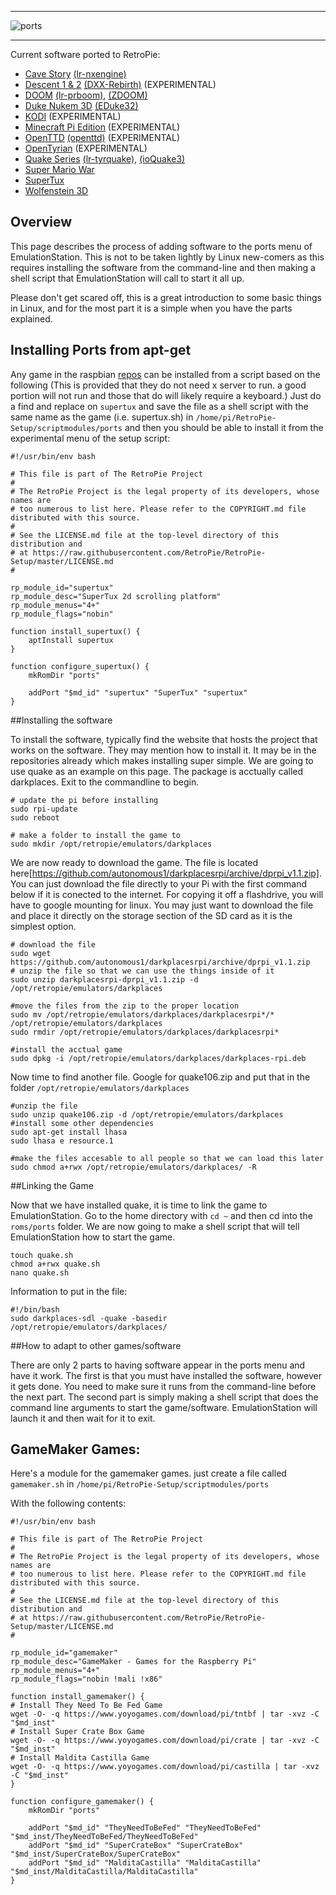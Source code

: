 ***
![ports](https://cloud.githubusercontent.com/assets/10035308/12213893/ee2ca4a0-b63e-11e5-8d01-03c9dce2ab11.png)
***


Current software ported to RetroPie:

  * [Cave Story](https://github.com/RetroPie/RetroPie-Setup/wiki/CaveStory) [(lr-nxengine)](https://github.com/libretro/nxengine-libretro)
  * [Descent 1 & 2](https://github.com/RetroPie/RetroPie-Setup/wiki/Descent) [(DXX-Rebirth)](http://www.dxx-rebirth.com/) (EXPERIMENTAL)
  * [DOOM](https://github.com/RetroPie/RetroPie-Setup/wiki/Doom) [(lr-prboom)](https://github.com/libretro/libretro-prboom), [(ZDOOM)](https://github.com/rheit/zdoom)
  * [Duke Nukem 3D](https://github.com/RetroPie/RetroPie-Setup/wiki/Duke-Nukem-3D) [(EDuke32)](http://www.eduke32.com/)
  * [KODI](https://github.com/petrockblog/RetroPie-Setup/wiki/KODI) (EXPERIMENTAL)
  * [Minecraft Pi Edition](https://github.com/petrockblog/RetroPie-Setup/wiki/Minecraft) (EXPERIMENTAL)
  * [OpenTTD](https://github.com/RetroPie/RetroPie-Setup/wiki/OpenTTD) [(openttd)](https://wiki.openttd.org/Main_Page) (EXPERIMENTAL)
  * [OpenTyrian](https://bitbucket.org/opentyrian/opentyrian/wiki/Home) (EXPERIMENTAL)
  * [Quake Series](https://github.com/RetroPie/RetroPie-Setup/wiki/Quake) [(lr-tyrquake)](https://github.com/libretro/tyrquake), [(ioQuake3)](https://github.com/raspberrypi/quake3)
  * [Super Mario War](https://github.com/RetroPie/RetroPie-Setup/wiki/Super-Mario-War)
  * [SuperTux](http://supertux.lethargik.org/wiki/User_Manual)
  * [Wolfenstein 3D](https://github.com/RetroPie/RetroPie-Setup/wiki/Wolfenstein-3D)

## Overview

This page describes the process of adding software to the ports menu of EmulationStation. This is not to be taken lightly by Linux new-comers as this requires installing the software from the command-line and then making a shell script that EmulationStation will call to start it all up.

Please don't get scared off, this is a great introduction to some basic things in Linux, and for the most part it is a simple when you have the parts explained.

## Installing Ports from apt-get

Any game in the raspbian [repos](http://archive.raspbian.org/raspbian/dists/wheezy/main/binary-armhf/) can be installed from a script based on the following (This is provided that they do not need x server to run. a good portion will not run and those that do will likely require a keyboard.) Just do a find and replace on `supertux` and save the file as a shell script with the same name as the game (i.e. supertux.sh) in `/home/pi/RetroPie-Setup/scriptmodules/ports` and then you should be able to install it from the experimental menu of the setup script:

```
#!/usr/bin/env bash
 
# This file is part of The RetroPie Project
#
# The RetroPie Project is the legal property of its developers, whose names are
# too numerous to list here. Please refer to the COPYRIGHT.md file distributed with this source.
#
# See the LICENSE.md file at the top-level directory of this distribution and
# at https://raw.githubusercontent.com/RetroPie/RetroPie-Setup/master/LICENSE.md
#
 
rp_module_id="supertux"
rp_module_desc="SuperTux 2d scrolling platform"
rp_module_menus="4+"
rp_module_flags="nobin"
 
function install_supertux() {
    aptInstall supertux
}
 
function configure_supertux() {
    mkRomDir "ports"

    addPort "$md_id" "supertux" "SuperTux" "supertux"
}
```

##Installing the software

To install the software, typically find the website that hosts the project that works on the software. They may mention how to install it. It may be in the repositories already which makes installing super simple. We are going to use quake as an example on this page. The package is acctually called darkplaces. Exit to the commandline to begin.

```
# update the pi before installing
sudo rpi-update
sudo reboot

# make a folder to install the game to
sudo mkdir /opt/retropie/emulators/darkplaces
```

We are now ready to download the game. The file is located here[https://github.com/autonomous1/darkplacesrpi/archive/dprpi_v1.1.zip]. You can just download the file directly to your Pi with the first command below if it is conected to the internet. For copying it off a flashdrive, you will have to google mounting for linux. You may just want to download the file and place it directly on the storage section of the SD card as it is the simplest option. 

```
# download the file
sudo wget https://github.com/autonomous1/darkplacesrpi/archive/dprpi_v1.1.zip
# unzip the file so that we can use the things inside of it
sudo unzip darkplacesrpi-dprpi_v1.1.zip -d /opt/retropie/emulators/darkplaces

#move the files from the zip to the proper location
sudo mv /opt/retropie/emulators/darkplaces/darkplacesrpi*/* /opt/retropie/emulators/darkplaces
sudo rmdir /opt/retropie/emulators/darkplaces/darkplacesrpi*

#install the acctual game
sudo dpkg -i /opt/retropie/emulators/darkplaces/darkplaces-rpi.deb
```

Now time to find another file. Google for quake106.zip and put that in the folder `/opt/retropie/emulators/darkplaces`

```
#unzip the file
sudo unzip quake106.zip -d /opt/retropie/emulators/darkplaces
#install some other dependencies
sudo apt-get install lhasa
sudo lhasa e resource.1

#make the files accesable to all people so that we can load this later
sudo chmod a+rwx /opt/retropie/emulators/darkplaces/ -R
```

##Linking the Game

Now that we have installed quake, it is time to link the game to EmulationStation. Go to the home directory with `cd ~` and then cd into the `roms/ports` folder. We are now going to make a shell script that will tell EmulationStation how to start the game.

```
touch quake.sh
chmod a+rwx quake.sh
nano quake.sh
```

Information to put in the file:

```
#!/bin/bash
sudo darkplaces-sdl -quake -basedir /opt/retropie/emulators/darkplaces/
```

##How to adapt to other games/software

There are only 2 parts to having software appear in the ports menu and have it work. The first is that you must have installed the software, however it gets done. You need to make sure it runs from the command-line before the next part. The second part is simply making a shell script that does the command line arguments to start the game/software. EmulationStation will launch it and then wait for it to exit. 

## GameMaker Games:

Here's a module for the gamemaker games. just create a file called `gamemaker.sh` in `/home/pi/RetroPie-Setup/scriptmodules/ports`

With the following contents:

```shell
#!/usr/bin/env bash

# This file is part of The RetroPie Project
# 
# The RetroPie Project is the legal property of its developers, whose names are
# too numerous to list here. Please refer to the COPYRIGHT.md file distributed with this source.
# 
# See the LICENSE.md file at the top-level directory of this distribution and 
# at https://raw.githubusercontent.com/RetroPie/RetroPie-Setup/master/LICENSE.md
#

rp_module_id="gamemaker"
rp_module_desc="GameMaker - Games for the Raspberry Pi"
rp_module_menus="4+"
rp_module_flags="nobin !mali !x86"

function install_gamemaker() {
# Install They Need To Be Fed Game
wget -O- -q https://www.yoyogames.com/download/pi/tntbf | tar -xvz -C "$md_inst"
# Install Super Crate Box Game
wget -O- -q https://www.yoyogames.com/download/pi/crate | tar -xvz -C "$md_inst"
# Install Maldita Castilla Game
wget -O- -q https://www.yoyogames.com/download/pi/castilla | tar -xvz -C "$md_inst"
}

function configure_gamemaker() {
    mkRomDir "ports"

    addPort "$md_id" "TheyNeedToBeFed" "TheyNeedToBeFed" "$md_inst/TheyNeedToBeFed/TheyNeedToBeFed"
    addPort "$md_id" "SuperCrateBox" "SuperCrateBox" "$md_inst/SuperCrateBox/SuperCrateBox"
    addPort "$md_id" "MalditaCastilla" "MalditaCastilla" "$md_inst/MalditaCastilla/MalditaCastilla"
}
```



